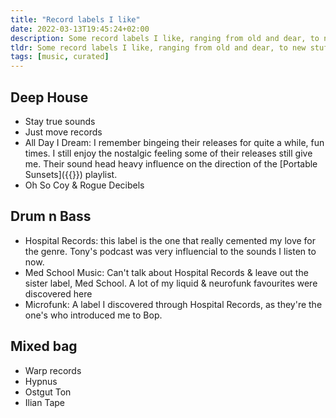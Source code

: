 ```yaml
---
title: "Record labels I like"
date: 2022-03-13T19:45:24+02:00
description: Some record labels I like, ranging from old and dear, to new stuff from a few days ago:)
tldr: Some record labels I like, ranging from old and dear, to new stuff from a few days ago:)
tags: [music, curated]
---
```

## Deep House
- Stay true sounds
- Just move records
- All Day I Dream: I remember bingeing their releases for quite a while, fun times. I still enjoy the nostalgic feeling some of their releases still give me. Their sound head heavy influence on the direction of the [Portable Sunsets]({{<ref portable-sunsets>}}) playlist.
- Oh So Coy & Rogue Decibels

## Drum n Bass
- Hospital Records: this label is the one that really cemented my love for the genre. Tony's podcast was very influencial to the sounds I listen to now. 
- Med School Music: Can't talk about Hospital Records & leave out the sister label, Med School. A lot of my liquid & neurofunk favourites were discovered here
- Microfunk: A label I discovered through Hospital Records, as they're the one's who introduced me to Bop.

## Mixed bag
- Warp records
- Hypnus
- Ostgut Ton 
- Ilian Tape